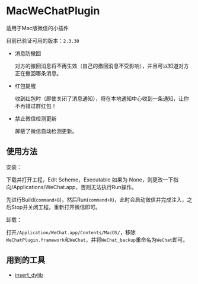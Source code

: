 MacWeChatPlugin
===============
适用于Mac版微信的小插件

目前已验证可用的版本：`2.3.30`



* 消息防撤回

  对方的撤回消息将不再生效（自己的撤回消息不受影响），并且可以知道对方正在撤回哪条消息。
  
* 红包提醒

  收到红包时（即使关闭了消息通知），将在本地通知中心收到一条通知，让你不再错过群红包！
  
* 禁止微信检测更新

  屏蔽了微信自动检测更新。
  
  

使用方法
------
安装：

下载并打开工程，Edit Scheme，Executable 如果为 None，则更改一下指向/Applications/WeChat.app，否则无法执行Run操作。

先进行Build(`command+B`)，然后Run(`command+R`)，此时会启动微信并完成注入，之后Stop并关闭工程，重新打开微信即可。

卸载：

打开`/Application/WeChat.app/Contents/MacOS/`，移除`WeChatPlugin.framework`和`WeChat`，并将`WeChat_backup`重命名为`WeChat`即可。

用到的工具
--------
* [insert_dylib](https://github.com/Tyilo/insert_dylib)
